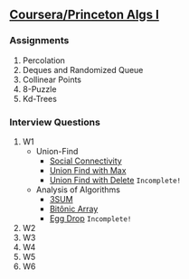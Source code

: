 ## [Coursera/Princeton Algs I](https://www.coursera.org/learn/algorithms-part1)

### Assignments
  1. Percolation
  2. Deques and Randomized Queue
  3. Collinear Points
  4. 8-Puzzle
  5. Kd-Trees
  
### Interview Questions
1. W1
   * Union-Find
     - [Social Connectivity](https://github.com/PedroASA/AlgsI/tree/IntQuestW1/InterviewQuestions/W1/UnionFind/EX1)
     - [Union Find with Max](https://github.com/PedroASA/AlgsI/tree/IntQuestW1/InterviewQuestions/W1/Union-Find/EX2)
     - [Union Find with Delete](https://github.com/PedroASA/AlgsI/tree/IntQuestW1/InterviewQuestions/W1/Union-Find/EX3) ``` Incomplete! ```
   * Analysis of Algorithms
     - [3SUM](https://github.com/PedroASA/AlgsI/tree/IntQuestW1/InterviewQuestions/W1/AnalysisOfAlgorithms/Ex1)
     - [Bitônic Array](https://github.com/PedroASA/AlgsI/tree/IntQuestW1/InterviewQuestions/W1/AnalysisOfAlgorithms/Ex2)
     - [Egg Drop](https://github.com/PedroASA/AlgsI/tree/IntQuestW1/InterviewQuestions/W1/AnalysisOfAlgorithms/Ex3) ``` Incomplete! ```
2. W2
3. W3
4. W4
5. W5
6. W6

